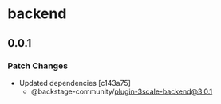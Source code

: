 # backend

## 0.0.1

### Patch Changes

- Updated dependencies [c143a75]
  - @backstage-community/plugin-3scale-backend@3.0.1
